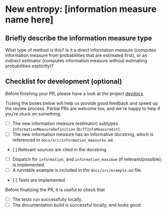 # New entropy: [information measure name here]

## Briefly describe the information measure type

What type of method is this? Is it a direct information measure (computes information measure from probabilities
that are estimated first), or an indirect estimator (computes information measure without estimating probabilities explicitly)?

## Checklist for development (optional)

Before finishing your PR, please have a look at the
project [devdocs](https://juliadynamics.github.io/ComplexityMeasures.jl/dev/devdocs/).

Ticking the boxes below will help us provide good feedback and speed up the review process.
Partial PRs are welcome too, and we're happy to help if you're stuck on something.

- [ ] The new information measure (estimator) subtypes `InformationMeasureDefinition` (`DiffInfoMeasureEst`).
- [ ] The new information measure has an informative docstring, which is referenced in
    `docs/src/information_measures.md`.
- [ ] Relevant sources are cited in the docstring.
- [ ] Dispatch for `information`, and `information_maximum` (if relevant/possible), is implemented.
- [ ] A runnable example is included in the `docs/src/example.md` file.
- [ ] Tests are implemented.

Before finalizing the PR, it is useful to check that

- [ ] The tests run successfully locally.
- [ ] The documentation build is successful locally, and looks good.
